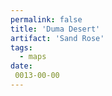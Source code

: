 ```yaml
---
permalink: false
title: 'Duma Desert'
artifact: 'Sand Rose'
tags:
  - maps
date:
 0013-00-00
---
```

